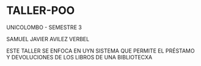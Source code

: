 # TALLER-POO
UNICOLOMBO - SEMESTRE 3

SAMUEL JAVIER AVILEZ VERBEL

ESTE TALLER SE ENFOCA EN UYN SISTEMA QUE PERMITE EL PRÉSTAMO Y DEVOLUCIONES DE LOS LIBROS DE UNA BIBLIOTECXA
